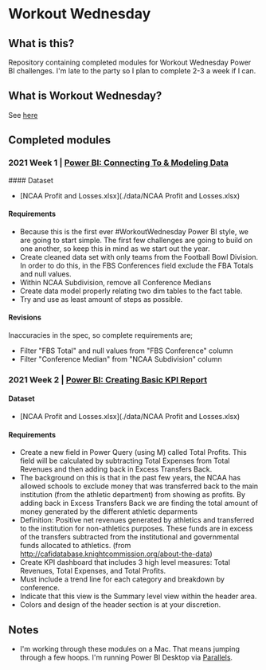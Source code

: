 # Workout Wednesday

## What is this?

Repository containing completed modules for Workout Wednesday Power BI challenges. I'm late to the party so I plan to complete 2-3 a week if I can.

## What is Workout Wednesday?

See [here](https://workout-wednesday.com/power-bi-challenges/)

## Completed modules

### 2021 Week 1 | [Power BI: Connecting To & Modeling Data](https://workout-wednesday.com/pbi-2021-w01/)

#### Dataset

- [NCAA Profit and Losses.xlsx](./data/NCAA Profit and Losses.xlsx)

#### Requirements

- Because this is the first ever #WorkoutWednesday Power BI style, we are going to start simple. The first few challenges are going to build on one another, so keep this in mind as we start out the year.
- Create cleaned data set with only teams from the Football Bowl Division. In order to do this, in the FBS Conferences field exclude the FBA Totals and null values.
- Within NCAA Subdivision, remove all Conference Medians
- Create data model properly relating two dim tables to the fact table.
- Try and use as least amount of steps as possible.

#### Revisions

Inaccuracies in the spec, so complete requirements are;

- Filter "FBS Total" and null values from "FBS Conference" column
- Filter "Conference Median" from "NCAA Subdivision" column

### 2021 Week 2 | [Power BI: Creating Basic KPI Report](https://workout-wednesday.com/pbi-2021-w02/)

#### Dataset

- [NCAA Profit and Losses.xlsx](./data/NCAA Profit and Losses.xlsx)

#### Requirements

- Create a new field in Power Query (using M) called Total Profits. This field will be calculated by subtracting Total Expenses from Total Revenues and then adding back in Excess Transfers Back.
- The background on this is that in the past few years, the NCAA has allowed schools to exclude money that was transferred back to the main institution (from the athletic department) from showing as profits. By adding back in Excess Transfers Back we are finding the total amount of money generated by the different athletic deparments
- Definition: Positive net revenues generated by athletics and transferred to the institution for non-athletics purposes. These funds are in excess of the transfers subtracted from the institutional and governmental funds allocated to athletics. (from http://cafidatabase.knightcommission.org/about-the-data)
- Create KPI dashboard that includes 3 high level measures: Total Revenues, Total Expenses, and Total Profits.
- Must include a trend line for each category and breakdown by conference.
- Indicate that this view is the Summary level view within the header area.
- Colors and design of the header section is at your discretion.


## Notes

- I'm working through these modules on a Mac. That means jumping through a few hoops. I'm running Power BI Desktop via [Parallels](https://www.parallels.com/uk/).
